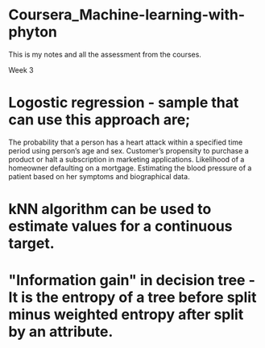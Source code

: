 # Coursera_Machine-learning-with-phyton
This is my notes and all the assessment from the courses.  

Week 3

# Logostic regression - sample that can use this approach are;
The probability that a person has a heart attack within a specified time period using person’s age and sex.
Customer’s propensity to purchase a product or halt a subscription in marketing applications.
Likelihood of a homeowner defaulting on a mortgage.
Estimating the blood pressure of a patient based on her symptoms and biographical data.

# kNN algorithm can be used to estimate values for a continuous target.
# "Information gain" in decision tree - It is the entropy of a tree before split minus weighted entropy after split by an attribute.
